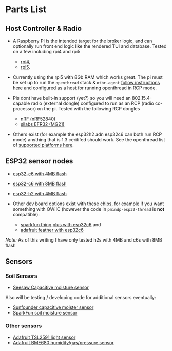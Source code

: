 # Parts List

## Host Controller & Radio
- A Raspberry PI is the intended target for the broker logic, and can optionally run front end logic like the rendered TUI and database. Tested on a few including rpi4 and rpi5
  - [rpi4](https://www.adafruit.com/product/4564), 
  - [rpi5](https://www.adafruit.com/product/5813). 
 
- Currently using the rpi5 with 8Gb RAM which works great. The pi must be set up to run the `openthread` stack & `otbr-agent` [follow instructions here](https://openthread.io/guides/build) and configured as a host for running openthread in RCP mode.
- Pis dont have built-in support (yet?) so you will need an 802.15.4-capable radio (external dongle) configured to run as an RCP (radio co-processor) on the pi. Tested with the following RCP dongles 
  - [nRF (nRF52840)](https://openthread.io/vendors/nordic-semiconductor)
  - [silabs EFR32 (MG21)](https://openthread.io/vendors/silicon-labs)
- Others exist (for example the esp32h2 adn esp32c6 can both run RCP mode) anything that is 1.3 ceritifed should work. See the openthread list of [supported platforms here](https://openthread.io/platforms).

## ESP32 sensor nodes

- [esp32-c6 with 4MB flash](https://www.digikey.com/en/products/detail/espressif-systems/ESP32-C6-DEVKITM-1-N4/18667011)
- [esp32-c6 with 8MB flash](https://www.digikey.com/en/products/detail/espressif-systems/ESP32-C6-DEVKITC-1-N8/17728861)
- [esp32-h2 with 4MB flash](https://www.digikey.com/en/products/detail/espressif-systems/ESP32-H2-DEVKITM-1-N4/18109238)

- Other dev board options exist with these chips, for example if you want something with QWIIC (however the code in `pmindp-esp32-thread` is __not__ compatible):
  - [sparkfun thing plus with esp32c6](https://www.digikey.com/en/products/detail/sparkfun-electronics/DEV-22924/22321033) and 
  - [adafruit feather with esp32c6](https://www.adafruit.com/product/5933) 

*Note:* As of this writing I have only tested h2s with 4MB and c6s with 8MB flash

## Sensors 

### Soil Sensors
- [Seesaw Capacitive moisture sensor](https://www.adafruit.com/product/4026)

Also will be testing / developing code for additional sensors eventually:
- [Sunfounder capacitive moister sensor](https://www.digikey.com/en/products/detail/sunfounder/ST0160/22116813) 
- [SparkFun soil moisture sensor](https://www.digikey.com/en/products/detail/sparkfun-electronics/SEN-13322/5764506)

### Other sensors
- [Adafruit TSL2591 light sensor](https://www.adafruit.com/product/1980)
- [Adafruit BME680 humidity/gas/pressure sensor](https://www.adafruit.com/product/3660)

